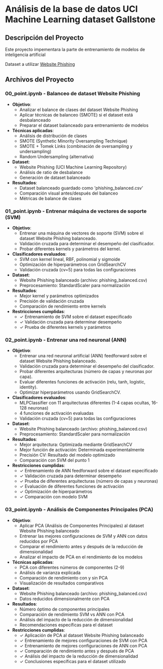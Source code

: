 # Análisis de la base de datos UCI Machine Learning dataset Gallstone

## Descripción del Proyecto

Este proyecto impementara la parte de entrenamiento de modelos de inteligencia artificial

Dataset a utilizar [Website Phishing](https://archive.ics.uci.edu/dataset/379/website+phishing)

## Archivos del Proyecto

### 00_point.ipynb - Balanceo de dataset Website Phishing

- **Objetivo**:
  - Analizar el balance de clases del dataset Website Phishing
  - Aplicar técnicas de balanceo (SMOTE) si el dataset está desbalanceado
  - Preparar el dataset balanceado para entrenamiento de modelos
- **Técnicas aplicadas**:
  - Análisis de distribución de clases
  - SMOTE (Synthetic Minority Oversampling Technique)
  - SMOTE + Tomek Links (combinación de oversampling y undersampling)
  - Random Undersampling (alternativa)
- **Dataset**:
  - Website Phishing (UCI Machine Learning Repository)
  - Análisis de ratio de desbalance
  - Generación de dataset balanceado
- **Resultados**:
  - Dataset balanceado guardado como 'phishing_balanced.csv'
  - Comparación visual antes/después del balanceo
  - Métricas de balance de clases

### 01_point.ipynb - Entrenar máquina de vectores de soporte (SVM)

- **Objetivo**:
  - Entrenar una máquina de vectores de soporte (SVM) sobre el dataset Website Phishing balanceado.
  - Validación cruzada para determinar el desempeño del clasificador.
  - Probar diferentes kernels y parámetros del kernel.
- **Clasificadores evaluados**:
  - SVM con kernel lineal, RBF, polinomial y sigmoide
  - Optimización de hiperparámetros con GridSearchCV
  - Validación cruzada (cv=5) para todas las configuraciones
- **Dataset**:
  - Website Phishing balanceado (archivo: phishing_balanced.csv)
  - Preprocesamiento: StandardScaler para normalización
- **Resultados**:
  - Mejor kernel y parámetros optimizados
  - Precisión de validación cruzada
  - Comparación de rendimiento entre kernels
- **Restricciones cumplidas**:
  - ✓ Entrenamiento de SVM sobre el dataset especificado
  - ✓ Validación cruzada para determinar desempeño
  - ✓ Prueba de diferentes kernels y parámetros

### 02_point.ipynb - Entrenar una red neuronal (ANN)

- **Objetivo**:
  - Entrenar una red neuronal artificial (ANN) feedforward sobre el dataset Website Phishing balanceado.
  - Validación cruzada para determinar el desempeño del clasificador.
  - Probar diferentes arquitecturas (número de capas y neuronas por capa).
  - Evaluar diferentes funciones de activación (relu, tanh, logistic, identity).
  - Optimizar hiperparámetros usando GridSearchCV.
- **Clasificadores evaluados**:
  - MLPClassifier con 11 arquitecturas diferentes (1-4 capas ocultas, 16-128 neuronas)
  - 4 funciones de activación evaluadas
  - Validación cruzada (cv=5) para todas las configuraciones
- **Dataset**:
  - Website Phishing balanceado (archivo: phishing_balanced.csv)
  - Preprocesamiento: StandardScaler para normalización
- **Resultados**:
  - Mejor arquitectura: Optimizada mediante GridSearchCV
  - Mejor función de activación: Determinada experimentalmente
  - Precisión CV: Resultado del modelo optimizado
  - Comparación con SVM del punto 1
- **Restricciones cumplidas**:
  - ✓ Entrenamiento de ANN feedforward sobre el dataset especificado
  - ✓ Validación cruzada para determinar desempeño
  - ✓ Prueba de diferentes arquitecturas (número de capas y neuronas)
  - ✓ Evaluación de diferentes funciones de activación
  - ✓ Optimización de hiperparámetros
  - ✓ Comparación con modelo SVM

### 03_point.ipynb - Análisis de Componentes Principales (PCA)

- **Objetivo**:
  - Aplicar PCA (Análisis de Componentes Principales) al dataset Website Phishing balanceado
  - Entrenar las mejores configuraciones de SVM y ANN con datos reducidos por PCA
  - Comparar el rendimiento antes y después de la reducción de dimensionalidad
  - Analizar el impacto de PCA en el rendimiento de los modelos
- **Técnicas aplicadas**:
  - PCA con diferentes números de componentes (2-9)
  - Análisis de varianza explicada
  - Comparación de rendimiento con y sin PCA
  - Visualización de resultados comparativos
- **Dataset**:
  - Website Phishing balanceado (archivo: phishing_balanced.csv)
  - Datos reducidos dimensionalmente con PCA
- **Resultados**:
  - Número óptimo de componentes principales
  - Comparación de rendimiento SVM vs ANN con PCA
  - Análisis del impacto de la reducción de dimensionalidad
  - Recomendaciones específicas para el dataset
- **Restricciones cumplidas**:
  - ✓ Aplicación de PCA al dataset Website Phishing balanceado
  - ✓ Entrenamiento de mejores configuraciones de SVM con PCA
  - ✓ Entrenamiento de mejores configuraciones de ANN con PCA
  - ✓ Comparación de rendimiento antes y después de PCA
  - ✓ Análisis del impacto de la reducción de dimensionalidad
  - ✓ Conclusiones específicas para el dataset utilizado
